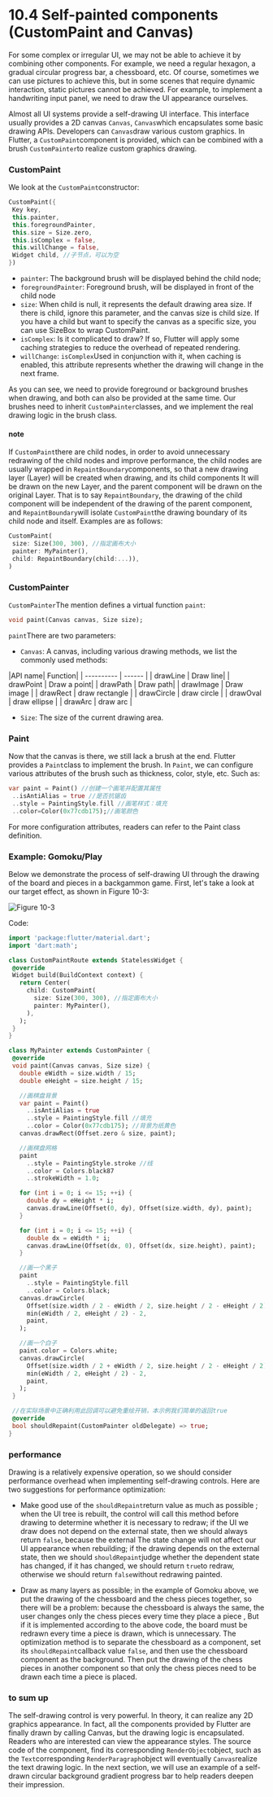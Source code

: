 # 10.4 Self-painted components (CustomPaint and Canvas)

For some complex or irregular UI, we may not be able to achieve it by combining other components. For example, we need a regular hexagon, a gradual circular progress bar, a chessboard, etc. Of course, sometimes we can use pictures to achieve this, but in some scenes that require dynamic interaction, static pictures cannot be achieved. For example, to implement a handwriting input panel, we need to draw the UI appearance ourselves.

Almost all UI systems provide a self-drawing UI interface. This interface usually provides a 2D canvas `Canvas`, `Canvas`which encapsulates some basic drawing APIs. Developers can `Canvas`draw various custom graphics. In Flutter, a `CustomPaint`component is provided, which can be combined with a brush `CustomPainter`to realize custom graphics drawing.

### CustomPaint

We look at the `CustomPaint`constructor:

``` dart 
CustomPaint({
 Key key,
 this.painter, 
 this.foregroundPainter,
 this.size = Size.zero, 
 this.isComplex = false, 
 this.willChange = false, 
 Widget child, //子节点，可以为空
})

```

-   `painter`: The background brush will be displayed behind the child node;
-   `foregroundPainter`: Foreground brush, will be displayed in front of the child node
-   `size`: When child is null, it represents the default drawing area size. If there is child, ignore this parameter, and the canvas size is child size. If you have a child but want to specify the canvas as a specific size, you can use SizeBox to wrap CustomPaint.
-   `isComplex`: Is it complicated to draw? If so, Flutter will apply some caching strategies to reduce the overhead of repeated rendering.
-   `willChange`: `isComplex`Used in conjunction with it, when caching is enabled, this attribute represents whether the drawing will change in the next frame.

As you can see, we need to provide foreground or background brushes when drawing, and both can also be provided at the same time. Our brushes need to inherit `CustomPainter`classes, and we implement the real drawing logic in the brush class.

#### note

If `CustomPaint`there are child nodes, in order to avoid unnecessary redrawing of the child nodes and improve performance, the child nodes are usually wrapped in `RepaintBoundary`components, so that a new drawing layer (Layer) will be created when drawing, and its child components It will be drawn on the new Layer, and the parent component will be drawn on the original Layer. That is to say `RepaintBoundary`, the drawing of the child component will be independent of the drawing of the parent component, and `RepaintBoundary`will isolate `CustomPaint`the drawing boundary of its child node and itself. Examples are as follows:

``` dart 
CustomPaint(
 size: Size(300, 300), //指定画布大小
 painter: MyPainter(),
 child: RepaintBoundary(child:...)), 
)

```

### CustomPainter

`CustomPainter`The mention defines a virtual function `paint`:

``` dart 
void paint(Canvas canvas, Size size);

```

`paint`There are two parameters:

-   `Canvas`: A canvas, including various drawing methods, we list the commonly used methods:
   
   |API name| Function| | ---------- | ------ | | drawLine | Draw line| | drawPoint | Draw a point| | drawPath | Draw path| | drawImage | Draw image | | drawRect | draw rectangle | | drawCircle | draw circle | | drawOval | draw ellipse | | drawArc | draw arc |
   
-   `Size`: The size of the current drawing area.
   

### Paint

Now that the canvas is there, we still lack a brush at the end. Flutter provides a `Paint`class to implement the brush. In `Paint`, we can configure various attributes of the brush such as thickness, color, style, etc. Such as:

``` dart 
var paint = Paint() //创建一个画笔并配置其属性
 ..isAntiAlias = true //是否抗锯齿
 ..style = PaintingStyle.fill //画笔样式：填充
 ..color=Color(0x77cdb175);//画笔颜色

```

For more configuration attributes, readers can refer to the Paint class definition.

### Example: Gomoku/Play

Below we demonstrate the process of self-drawing UI through the drawing of the board and pieces in a backgammon game. First, let's take a look at our target effect, as shown in Figure 10-3:

![Figure 10-3](https://pcdn.flutterchina.club/imgs/10-3.png)

Code:

``` dart 
import 'package:flutter/material.dart';
import 'dart:math';

class CustomPaintRoute extends StatelessWidget {
 @override
 Widget build(BuildContext context) {
   return Center(
     child: CustomPaint(
       size: Size(300, 300), //指定画布大小
       painter: MyPainter(),
     ),
   );
 }
}

class MyPainter extends CustomPainter {
 @override
 void paint(Canvas canvas, Size size) {
   double eWidth = size.width / 15;
   double eHeight = size.height / 15;

   //画棋盘背景
   var paint = Paint()
     ..isAntiAlias = true
     ..style = PaintingStyle.fill //填充
     ..color = Color(0x77cdb175); //背景为纸黄色
   canvas.drawRect(Offset.zero & size, paint);

   //画棋盘网格
   paint
     ..style = PaintingStyle.stroke //线
     ..color = Colors.black87
     ..strokeWidth = 1.0;

   for (int i = 0; i <= 15; ++i) {
     double dy = eHeight * i;
     canvas.drawLine(Offset(0, dy), Offset(size.width, dy), paint);
   }

   for (int i = 0; i <= 15; ++i) {
     double dx = eWidth * i;
     canvas.drawLine(Offset(dx, 0), Offset(dx, size.height), paint);
   }

   //画一个黑子
   paint
     ..style = PaintingStyle.fill
     ..color = Colors.black;
   canvas.drawCircle(
     Offset(size.width / 2 - eWidth / 2, size.height / 2 - eHeight / 2),
     min(eWidth / 2, eHeight / 2) - 2,
     paint,
   );

   //画一个白子
   paint.color = Colors.white;
   canvas.drawCircle(
     Offset(size.width / 2 + eWidth / 2, size.height / 2 - eHeight / 2),
     min(eWidth / 2, eHeight / 2) - 2,
     paint,
   );
 }

 //在实际场景中正确利用此回调可以避免重绘开销，本示例我们简单的返回true
 @override
 bool shouldRepaint(CustomPainter oldDelegate) => true;
}

```

### performance

Drawing is a relatively expensive operation, so we should consider performance overhead when implementing self-drawing controls. Here are two suggestions for performance optimization:

-   Make good use of the `shouldRepaint`return value as much as possible ; when the UI tree is rebuilt, the control will call this method before drawing to determine whether it is necessary to redraw; if the UI we draw does not depend on the external state, then we should always return `false`, because the external The state change will not affect our UI appearance when rebuilding; if the drawing depends on the external state, then we should `shouldRepaint`judge whether the dependent state has changed, if it has changed, we should return `true`to redraw, otherwise we should return `false`without redrawing painted.
   
-   Draw as many layers as possible; in the example of Gomoku above, we put the drawing of the chessboard and the chess pieces together, so there will be a problem: because the chessboard is always the same, the user changes only the chess pieces every time they place a piece , But if it is implemented according to the above code, the board must be redrawn every time a piece is drawn, which is unnecessary. The optimization method is to separate the chessboard as a component, set its `shouldRepaint`callback value `false`, and then use the chessboard component as the background. Then put the drawing of the chess pieces in another component so that only the chess pieces need to be drawn each time a piece is placed.
   

### to sum up

The self-drawing control is very powerful. In theory, it can realize any 2D graphics appearance. In fact, all the components provided by Flutter are finally drawn by calling Canvas, but the drawing logic is encapsulated. Readers who are interested can view the appearance styles. The source code of the component, find its corresponding `RenderObject`object, such as the `Text`corresponding `RenderParagraph`object will eventually `Canvas`realize the text drawing logic. In the next section, we will use an example of a self-drawn circular background gradient progress bar to help readers deepen their impression.